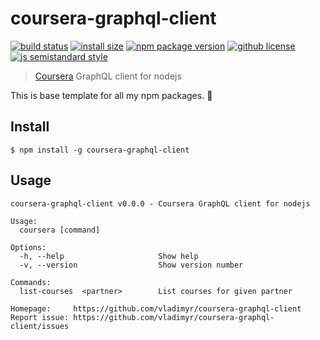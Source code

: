 # coursera-graphql-client 
[![build status](https://badgen.net/travis/vladimyr/coursera-graphql-client/master)](https://travis-ci.com/vladimyr/coursera-graphql-client) [![install size](https://badgen.net/packagephobia/install/coursera-graphql-client)](https://packagephobia.now.sh/result?p=coursera-graphql-client) [![npm package version](https://badgen.net/npm/v/coursera-graphql-client)](https://npm.im/coursera-graphql-client) [![github license](https://badgen.net/github/license/vladimyr/coursera-graphql-client)](https://github.com/vladimyr/coursera-graphql-client/blob/master/LICENSE) [![js semistandard style](https://badgen.net/badge/code%20style/semistandard/pink)](https://github.com/Flet/semistandard)

>[Coursera](https://www.coursera.org) GraphQL client for nodejs

This is base template for all my npm packages. :tada:

## Install

```
$ npm install -g coursera-graphql-client
```

## Usage

```
coursera-graphql-client v0.0.0 - Coursera GraphQL client for nodejs

Usage:
  coursera [command]

Options:
  -h, --help                     Show help
  -v, --version                  Show version number

Commands:
  list-courses  <partner>        List courses for given partner

Homepage:     https://github.com/vladimyr/coursera-graphql-client
Report issue: https://github.com/vladimyr/coursera-graphql-client/issues
```
